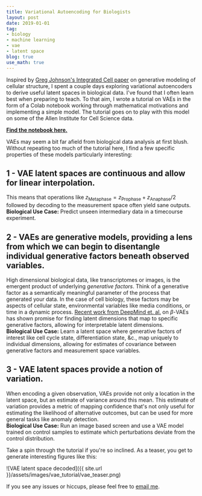 ```yaml
---
title: Variational Autoencoding for Biologists
layout: post
date: 2019-01-01
tag:
- biology
- machine learning
- vae
- latent space
blog: true
use_math: true
---
```


Inspired by [Greg Johnson's Integrated Cell paper](https://arxiv.org/pdf/1705.00092.pdf) on generative modeling of cellular structure, I spent a couple days exploring variational autoencoders to derive useful latent spaces in biological data. I've found that I often learn best when preparing to teach. To that aim, I wrote a tutorial on VAEs in the form of a Colab notebook working through mathematical motivations and implementing a simple model. The tutorial goes on to play with this model on some of the Allen Institute for Cell Science data.

[**Find the notebook here.**](https://drive.google.com/open?id=1VyyPD_T_ltY09b4zJFFuo91SM5Ka4DQO)

VAEs may seem a bit far afield from biological data analysis at first blush. Without repeating too much of the tutorial here, I find a few specific properties of these models particularly interesting:

## 1 - VAE latent spaces are continuous and allow for linear interpolation.

This means that operations like $z_\text{Metaphase} = z_\text{Prophase} + z_\text{Anaphase}/2$ followed by decoding to the measurement space often yield sane outputs.  
**Biological Use Case:** Predict unseen intermediary data in a timecourse experiment.  

## 2 - VAEs are generative models, providing a lens from which we can begin to disentangle individual generative factors beneath observed variables.

High dimensional biological data, like transcriptomes or images, is the emergent product of underlying *generative factors*. Think of a generative factor as a semantically meaningful parameter of the process that generated your data. In the case of cell biology, these factors may be aspects of cellular state, environmental variables like media conditions, or time in a dynamic process. [Recent work from DeepMind et. al.](https://arxiv.org/abs/1804.03599) on $\beta$-VAEs has shown promise for finding latent dimensions that map to specific generative factors, allowing for interpretable latent dimensions.  
**Biological Use Case:** Learn a latent space where generative factors of interest like cell cycle state, differentiation state, &c., map uniquely to individual dimensions, allowing for estimates of covariance between generative factors and measurement space variables.  

## 3 - VAE latent spaces provide a notion of variation.

When encoding a given observation, VAEs provide not only a location in the latent space, but an estimate of variance around this mean. This estimate of variation provides a metric of mapping confidence that's not only useful for estimating the likelihood of alternative outcomes, but can be used for more general tasks like anomaly detection.  
**Biological Use Case:** Run an image based screen and use a VAE model trained on control samples to estimate which perturbations deviate from the control distribution.  

Take a spin through the tutorial if you're so inclined. As a teaser, you get to generate interesting figures like this:

![VAE latent space decoded]({{ site.url }}/assets/images/vae_tutorial/vae_teaser.png)

If you see any issues or hiccups, please feel free to [email me](mailto:jacobkimmel@gmail.com).
